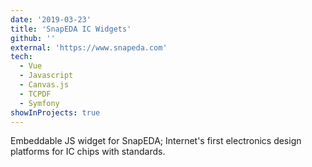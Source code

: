 ```yaml
---
date: '2019-03-23'
title: 'SnapEDA IC Widgets'
github: ''
external: 'https://www.snapeda.com'
tech:
  - Vue
  - Javascript
  - Canvas.js
  - TCPDF
  - Symfony
showInProjects: true
---
```


Embeddable JS widget for SnapEDA; Internet's first electronics design platforms for IC chips with standards.
